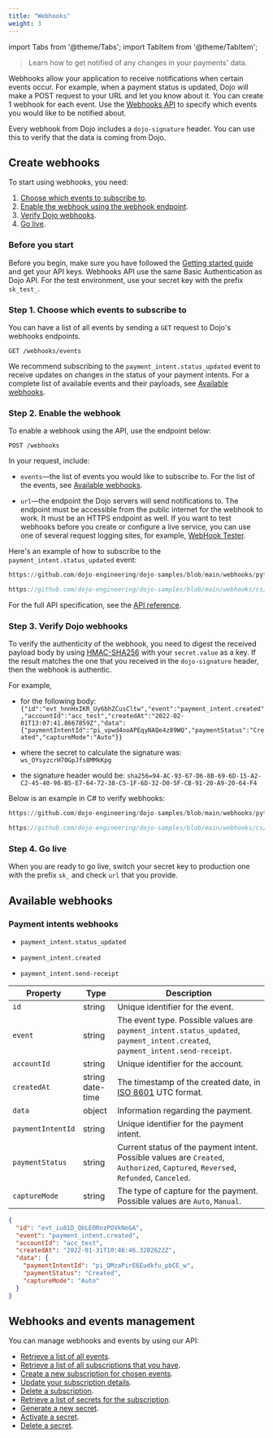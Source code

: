 ```yaml
---
title: "Webhooks"
weight: 3
---
```


import Tabs from '@theme/Tabs';
import TabItem from '@theme/TabItem';

>Learn how to get notified of any changes in your payments' data.

Webhooks allow your application to receive notifications when certain events occur. For example, when a payment status is updated, Dojo will make a POST request to your URL and let you know about it. You can create 1 webhook for each event. Use the [Webhooks API](/api#tag/Webhooks) to specify which events you would like to be notified about.

Every webhook from Dojo includes a `dojo-signature` header. You can use this to verify that the data is coming from Dojo.

## Create webhooks

To start using webhooks, you need:

1. [Choose which events to subscribe to](#step-1-choose-which-events-to-subscribe-to).
2. [Enable the webhook using the webhook endpoint](#step-2-enable-the-webhook).
3. [Verify Dojo webhooks](#step-3-verify-dojo-webhooks).
4. [Go live](#step-4-go-live).

### Before you start

Before you begin, make sure you have followed the [Getting started guide](../Getting%20started/) and get your API keys. Webhooks API use the same Basic Authentication as Dojo API.
For the test environment, use your secret key with the prefix `sk_test_`.

### Step 1. Choose which events to subscribe to

You can have a list of all events by sending a `GET` request to Dojo's webhooks endpoints.

```GET /webhooks/events```

We recommend subscribing to the `payment_intent.status_updated` event to receive updates on changes in the status of your payment intents. For a complete list of available events and their payloads, see [Available webhooks](#available-webhooks).

### Step 2. Enable the webhook

To enable a webhook using the API, use the endpoint below:

``` POST /webhooks ```

In your request, include:

* `events`—the list of events you would like to subscribe to. For the list of the events, see [Available webhooks](#available-webhooks).

* `url`—the endpoint the Dojo servers will send notifications to. The endpoint must be accessible from the public internet for the webhook to work. It must be an HTTPS endpoint as well. If you want to test webhooks before you create or configure a live service, you can use one of several request logging sites, for example, [WebHook Tester](https://webhook.site/).

Here's an example of how to subscribe to the `payment_intent.status_updated` event:

<Tabs groupId="codeGroup">
  <TabItem value="python" label="Python">

```py reference
https://github.com/dojo-engineering/dojo-samples/blob/main/webhooks/python/enable-webhooks.py
```

  </TabItem>
  <TabItem value="C#" label="C#">

```cs reference
https://github.com/dojo-engineering/dojo-samples/blob/main/webhooks/cs/enable-webhooks.cs
```

  </TabItem>
</Tabs>

For the full API specification, see the [API reference](/api/#tag/Webhooks).

### Step 3. Verify Dojo webhooks

To verify the authenticity of the webhook, you need to digest the received payload body by using [HMAC-SHA256](https://en.wikipedia.org/wiki/HMAC) with your `secret.value` as a key. If the result matches the one that you received in the `dojo-signature` header, then the webhook is authentic.

For example,

* for the following body: `{"id":"evt_hnnHxIKR_Uy6bhZCusCltw","event":"payment_intent.created","accountId":"acc_test","createdAt":"2022-02-01T13:07:41.8667859Z","data":{"paymentIntentId":"pi_vpwd4ooAPEqyNAQe4z89WQ","paymentStatus":"Created","captureMode":"Auto"}}`

* where the secret to calculate the signature was: `ws_OYsyzcrH70GpJfs8MMkKpg`

* the signature header would be: `sha256=94-AC-93-67-D6-8B-69-6D-15-A2-C2-45-40-98-B5-E7-64-72-38-C5-1F-6D-32-D0-5F-CB-91-20-A9-20-64-F4`

Below is an example in C# to verify webhooks:

<Tabs groupId="codeGroup">
  <TabItem value="python" label="Python">

```py reference
https://github.com/dojo-engineering/dojo-samples/blob/main/webhooks/python/verify-webhooks.py
```

  </TabItem>
  <TabItem value="C#" label="C#">

```cs reference
https://github.com/dojo-engineering/dojo-samples/blob/main/webhooks/cs/verify-webhooks.cs
```

  </TabItem>
</Tabs>

### Step 4. Go live

When you are ready to go live, switch your secret key to production one with the prefix `sk_` and check `url` that you provide.

## Available webhooks

### Payment intents webhooks

* `payment_intent.status_updated`

* `payment_intent.created`

* `payment_intent.send-receipt`

| Property | Type |Description |
|-----|-----|-----|
|`id` |string|Unique identifier for the event.|
|`event` |string|The event type. Possible values are `payment_intent.status_updated`, `payment_intent.created`, `payment_intent.send-receipt`.|
|`accountId` |string|Unique identifier for the account. |
|`createdAt` |string date-time|The timestamp of the created date, in [ISO 8601](https://en.wikipedia.org/wiki/ISO_8601) UTC format.|
|`data` |object|Information regarding the payment.|
|`paymentIntentId` |string|Unique identifier for the payment intent.|
|`paymentStatus` |string|Current status of the payment intent. Possible values are `Created`, `Authorized`, `Captured`, `Reversed`, `Refunded`, `Canceled`.|
|`captureMode` |string|The type of capture for the payment. Possible values are `Auto`, `Manual`.|

```json
{
  "id": "evt_iu81D_QbLEORnzPOVkNeGA",
  "event": "payment_intent.created",
  "accountId": "acc_test",
  "createdAt": "2022-01-31T10:46:46.3202622Z",
  "data": {
    "paymentIntentId": "pi_QMzaPirE6Eudkfu_pbCE_w",
    "paymentStatus": "Created",
    "captureMode": "Auto"
  }
}
```

## Webhooks and events management

You can manage webhooks and events by using our API:

* [Retrieve a list of all events](/api#operation/Webhooks_GetAllWebhooks).
* [Retrieve a list of all subscriptions that you have](/api#operation/Webhooks_GetAlSubscriptions).
* [Create a new subscription for chosen events](/api#operation/Webhooks_Subscribe).
* [Update your subscription details](/api#operation/Webhooks_SubscribeUpdate).
* [Delete a subscription](/api#operation/Webhooks_DeleteSubscriptions).
* [Retrieve a list of secrets for the subscription](/api#operation/Webhooks_GetSecrets).
* [Generate a new secret](/api#operation/Webhooks_GenerateSecret).
* [Activate a secret](/api#operation/Webhooks_ActivateSecret).
* [Delete a secret](/api#operation/Webhooks_DeleteSecret).
